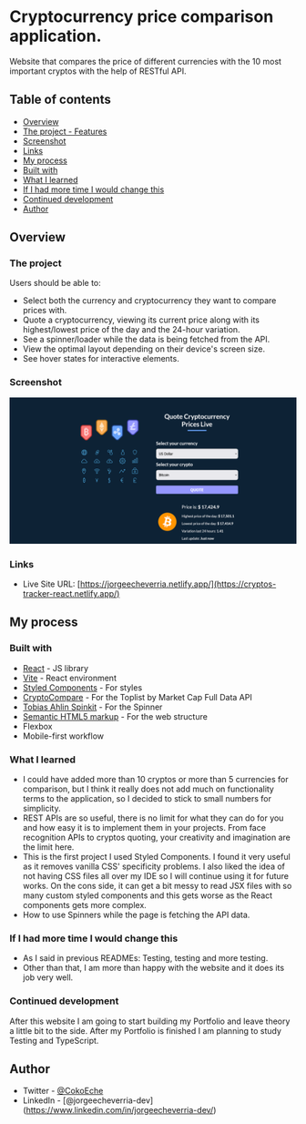 # Cryptocurrency price comparison application.

Website that compares the price of different currencies with the 10 most important cryptos with the help of RESTful API.

## Table of contents

  - [Overview](#overview)
  - [The project - Features](#the-project)
  - [Screenshot](#screenshot)
  - [Links](#links)
  - [My process](#my-process)
  - [Built with](#built-with)
  - [What I learned](#what-i-learned)
  - [If I had more time I would change this](#if-i-had-more-time-i-would-change-this)
  - [Continued development](#continued-development)
  - [Author](#author)

## Overview

### The project

Users should be able to:

- Select both the currency and cryptocurrency they want to compare prices with.
- Quote a cryptocurrency, viewing its current price along with its highest/lowest price of the day and the 24-hour variation.
- See a spinner/loader while the data is being fetched from the API.
- View the optimal layout depending on their device's screen size.
- See hover states for interactive elements.

### Screenshot

![Screenshot of the project](./src/img/crypto-screenshot.png)

### Links

- Live Site URL: [https://jorgeecheverria.netlify.app/](https://cryptos-tracker-react.netlify.app/)

## My process

### Built with

- [React](https://reactjs.org/) - JS library
- [Vite](https://vitejs.dev/) - React environment
- [Styled Components](https://styled-components.com/) - For styles
- [CryptoCompare](https://www.cryptocompare.com/) - For the Toplist by Market Cap Full Data API
- [Tobias Ahlin Spinkit](https://tobiasahlin.com/spinkit/) - For the Spinner
- [Semantic HTML5 markup](https://www.w3.org/html/) - For the web structure
- Flexbox
- Mobile-first workflow

### What I learned

- I could have added more than 10 cryptos or more than 5 currencies for comparison, but I think it really does not add much on functionality terms to the application, so I decided to stick to small numbers for simplicity.
- REST APIs are so useful, there is no limit for what they can do for you and how easy it is to implement them in your projects. From face recognition APIs to cryptos quoting, your creativity and imagination are the limit here.
- This is the first project I used Styled Components. I found it very useful as it removes vanilla CSS' specificity problems. I also liked the idea of not having CSS files all over my IDE so I will continue using it for future works. On the cons side, it can get a bit messy to read JSX files with so many custom styled components and this gets worse as the React components gets more complex.
- How to use Spinners while the page is fetching the API data.

### If I had more time I would change this

- As I said in previous READMEs: Testing, testing and more testing.
- Other than that, I am more than happy with the website and it does its job very well.

### Continued development

After this website I am going to start building my Portfolio and leave theory a little bit to the side. After my Portfolio is finished I am planning to study Testing and TypeScript.

## Author

- Twitter - [@CokoEche](https://twitter.com/CokoEche)
- LinkedIn - [@jorgeecheverria-dev] (https://www.linkedin.com/in/jorgeecheverria-dev/)
